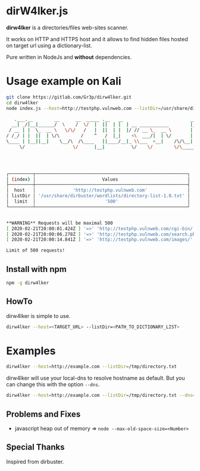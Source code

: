 # dirW4lker.js

**dirw4lker** is a directories/files web-sites scanner. 


It works on HTTP and HTTPS host and it allows to find hidden files hosted on target url using a dictionary-list.


Pure written in NodeJs and **without** dependencies.

# Usage example on Kali

```bash
git clone https://gitlab.com/Gr3p/dirw4lker.git
cd dirw4lker
node index.js --host=http://testphp.vulnweb.com --listDir=/usr/share/dirbuster/wordlists/directory-list-2.3-medium.txt
```


```bash
   .___.__        __      __  _____ .__   __                         __        
  __| _/|__|______/  \    /  \/  |  ||  | |  | __ ___________        |__| ______
 / __ | |  \_  __ \   \/\/   /   |  ||  | |  |/ // __ \_  __ \       |  |/  ___/
/ /_/ | |  ||  | \/\        /    ^   /  |_|    <\  ___/|  | \/       |  |\___ \ 
\____ | |__||__|    \__/\  /\____   ||____/__|_ \\___  >__|    /\/\__|  /____  >
     \/                  \/      |__|          \/    \/        \/\______|    \/ 

                                                                        by Gr3p


┌─────────┬─────────────────────────────────────────────────────────┐
│ (index) │                         Values                          │
├─────────┼─────────────────────────────────────────────────────────┤
│  host   │              'http://testphp.vulnweb.com'               │
│ listDir │ '/usr/share/dirbuster/wordlists/directory-list-1.0.txt' │
│  limit  │                          '500'                          │
└─────────┴─────────────────────────────────────────────────────────┘


**WARNING** Requests will be maximal 500
[ 2020-02-21T20:00:01.424Z ] '=>' 'http://testphp.vulnweb.com/cgi-bin/' '=>' 'HTTP/1.1 403 Forbidden'
[ 2020-02-21T20:00:06.278Z ] '=>' 'http://testphp.vulnweb.com/search.php' '=>' 'HTTP/1.1 200 OK'
[ 2020-02-21T20:00:14.841Z ] '=>' 'http://testphp.vulnweb.com/images/' '=>' 'HTTP/1.1 200 OK'

Limit of 500 requests!
```



## Install with npm

```bash
npm -g dirw4lker
```

## HowTo

dirw4lker is simple to use.

```bash
dirw4lker --host=<TARGET_URL> --listDir=<PATH_TO_DICTIONARY_LIST>
```

# Examples

```bash
dirw4lker --host=http://example.com --listDir=/tmp/directory.txt
```

dirw4lker will use your local-dns to resolve hostname as default. But you can change this with the option `--dns`.


```bash
dirw4lker --host=http://example.com --listDir=/tmp/directory.txt --dns=8.8.8.8
```

## Problems and Fixes

- javascript heap out of memory => `node --max-old-space-size=<Number>`

## Special Thanks

Inspired from dirbuster.